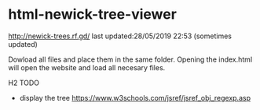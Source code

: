 # html-newick-tree-viewer

http://newick-trees.rf.gd/  last updated:28/05/2019 22:53   (sometimes updated) 

Dowload all files and place them in the same folder. 
Opening the index.html will open the website and load all necesary files.

H2 TODO
- display the tree 
https://www.w3schools.com/jsref/jsref_obj_regexp.asp
